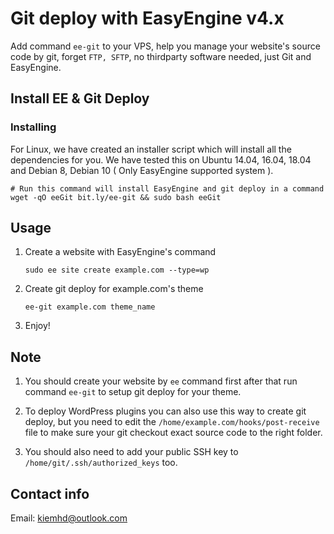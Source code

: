 # Git deploy with EasyEngine v4.x

Add command `ee-git` to your VPS, help you manage your website's source code by git, forget `FTP, SFTP`, no thirdparty software needed, just Git and EasyEngine.
## Install EE & Git Deploy

### Installing

For Linux, we have created an installer script which will install all the dependencies for you. We have tested this on Ubuntu 14.04, 16.04, 18.04 and Debian 8, Debian 10 ( Only EasyEngine supported system ).

```
# Run this command will install EasyEngine and git deploy in a command
wget -qO eeGit bit.ly/ee-git && sudo bash eeGit
```
## Usage
1.  Create a website with EasyEngine's command 

    `sudo ee site create example.com --type=wp`
2. Create git deploy for example.com's theme

    `ee-git example.com theme_name`
3. Enjoy!

## Note
1. You should create your website by `ee` command first after that run command `ee-git` to setup git deploy for your theme.

2. To deploy WordPress plugins you can also use this way to create git deploy, but you need to edit the `/home/example.com/hooks/post-receive` file to make sure your git checkout exact source code to the right folder.

3. You should also need to add your public SSH key to `/home/git/.ssh/authorized_keys` too.
## Contact info

Email: kiemhd@outlook.com